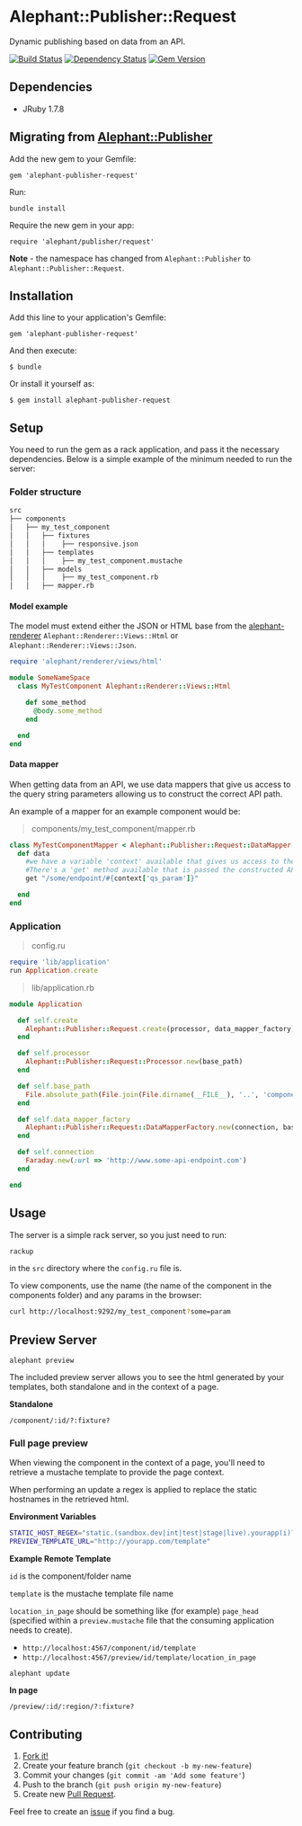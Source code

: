 # Alephant::Publisher::Request

Dynamic publishing based on data from an API.

[![Build Status](https://travis-ci.org/BBC-News/alephant-publisher-request.png?branch=master)](https://travis-ci.org/BBC-News/alephant-publisher-request) [![Dependency Status](https://gemnasium.com/BBC-News/alephant-publisher-request.png)](https://gemnasium.com/BBC-News/alephant-publisher-request) [![Gem Version](https://badge.fury.io/rb/alephant-publisher-request.png)](http://badge.fury.io/rb/alephant-publisher-request)

## Dependencies

- JRuby 1.7.8

## Migrating from [Alephant::Publisher](https://github.com/BBC-News/alephant-publisher)

Add the new gem to your Gemfile:

    gem 'alephant-publisher-request'

Run:

    bundle install

Require the new gem in your app:

    require 'alephant/publisher/request'


**Note** - the namespace has changed from `Alephant::Publisher` to `Alephant::Publisher::Request`.

## Installation

Add this line to your application's Gemfile:

    gem 'alephant-publisher-request'

And then execute:

    $ bundle

Or install it yourself as:

    $ gem install alephant-publisher-request

## Setup

You need to run the gem as a rack application, and pass it the necessary dependencies. Below is a simple example of the minimum needed to run the server:

### Folder structure

```bash
src
├── components
│   ├── my_test_component
│   │   ├── fixtures
│   │   │    ├── responsive.json
│   │   ├── templates
│   │   │    ├── my_test_component.mustache
│   │   ├── models
│   │   │    ├── my_test_component.rb
│   │   ├── mapper.rb
```

#### Model example

The model must extend either the JSON or HTML base from the [alephant-renderer](https://www.github.com/BBC-News/alephant-renderer) `Alephant::Renderer::Views::Html` or `Alephant::Renderer::Views::Json`.

```ruby
require 'alephant/renderer/views/html'

module SomeNameSpace
  class MyTestComponent Alephant::Renderer::Views::Html

    def some_method
	  @body.some_method
	end

  end
end
```

#### Data mapper

When getting data from an API, we use data mappers that give us access to the query string parameters allowing us to construct the correct API path.

An example of a mapper for an example component would be:

> components/my_test_component/mapper.rb

```ruby
class MyTestComponentMapper < Alephant::Publisher::Request::DataMapper
  def data
    #we have a variable 'context' available that gives us access to the query string params passed to the request.
    #There's a 'get' method available that is passed the constructed API uri and will return the parsed JSON data.
    get "/some/endpoint/#{context['qs_param']}"

  end
end
```

### Application

> config.ru

```ruby
require 'lib/application'
run Application.create
```

> lib/application.rb

```ruby
module Application

  def self.create
    Alephant::Publisher::Request.create(processor, data_mapper_factory)
  end

  def self.processor
    Alephant::Publisher::Request::Processor.new(base_path)
  end

  def self.base_path
    File.absolute_path(File.join(File.dirname(__FILE__), '..', 'components'))
  end

  def self.data_mapper_factory
    Alephant::Publisher::Request::DataMapperFactory.new(connection, base_path)
  end

  def self.connection
    Faraday.new(:url => 'http://www.some-api-endpoint.com')
  end

end
```

## Usage

The server is a simple rack server, so you just need to run:

```bash
rackup
```

in the `src` directory where the `config.ru` file is.

To view components, use the name (the name of the component in the components folder) and any params in the browser:

```bash
curl http://localhost:9292/my_test_component?some=param
```

## Preview Server

`alephant preview`

The included preview server allows you to see the html generated by your
templates, both standalone and in the context of a page.

**Standalone**

`/component/:id/?:fixture?`

### Full page preview

When viewing the component in the context of a page, you'll need to retrieve a
mustache template to provide the page context.

When performing an update a regex is applied to replace the static hostnames in
the retrieved html.

**Environment Variables**

```sh
STATIC_HOST_REGEX="static.(sandbox.dev|int|test|stage|live).yourapp(i)?.com\/"
PREVIEW_TEMPLATE_URL="http://yourapp.com/template"
```

**Example Remote Template**

`id` is the component/folder name

`template` is the mustache template file name

`location_in_page` should be something like (for example) `page_head` (specified within a `preview.mustache` file that the consuming application needs to create).

- `http://localhost:4567/component/id/template`
- `http://localhost:4567/preview/id/template/location_in_page`

`alephant update`

**In page**

`/preview/:id/:region/?:fixture?`

## Contributing

1. [Fork it!](http://github.com/BBC-News/alephant-publisher-request/fork)
2. Create your feature branch (`git checkout -b my-new-feature`)
3. Commit your changes (`git commit -am 'Add some feature'`)
4. Push to the branch (`git push origin my-new-feature`)
5. Create new [Pull Request](https://github.com/BBC-News/alephant-publisher-request/pulls).

Feel free to create an [issue](https://github.com/BBC-News/alephant-publisher-request/issues/new) if you find a bug.